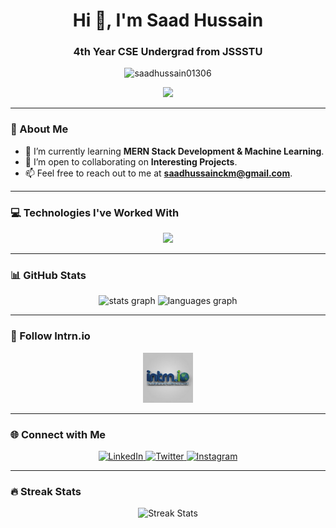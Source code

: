 <h1 align="center">Hi 👋, I'm Saad Hussain</h1>
<h3 align="center">4th Year CSE Undergrad from JSSSTU</h3>

<p align="center">
  <img src="https://komarev.com/ghpvc/?username=saadhussain01306&label=Profile%20Views&color=0e75b6&style=flat" alt="saadhussain01306" />
</p>

<p align="center">
  <img src="https://readme-typing-svg.herokuapp.com?color=%2336BCF7&size=25&center=true&vCenter=true&width=600&lines=Welcome+to+my+GitHub+Profile!;Tech+Enthusiast+%7C+Developer+%7C+Learner;Always+Open+to+Collaboration+🤝" />
</p>

---

### 🌱 About Me
- 🚀 I’m currently learning **MERN Stack Development & Machine Learning**.
- 🤝 I’m open to collaborating on **Interesting Projects**.
- 📫 Feel free to reach out to me at **saadhussainckm@gmail.com**.

---

### 💻 Technologies I've Worked With
<p align="center">
  <img src="https://skillicons.dev/icons?i=c,cpp,java,python,html,css,js,react,nodejs,express,mongodb,mysql,bootstrap,php,linux,flask,anaconda,arduino" />
</p>

---

### 📊 GitHub Stats
<div align="center">
  <img src="https://github-readme-stats.vercel.app/api?username=saadhussain01306&hide_title=false&hide_rank=false&show_icons=true&include_all_commits=true&count_private=true&disable_animations=false&theme=dracula&locale=en&hide_border=false" height="150" alt="stats graph" />
  <img src="https://github-readme-stats.vercel.app/api/top-langs?username=saadhussain01306&locale=en&hide_title=false&layout=compact&card_width=320&langs_count=5&theme=dracula&hide_border=false" height="150" alt="languages graph" />
</div>

---

### 📣 Follow Intrn.io
<p align="center">
  <a href="https://www.linkedin.com/company/intrnio" target="_blank">
    <img src="assets/Intrn logo.jpeg" alt="Intrn.io Logo" height="80" />
  </a>
</p>

---

### 🌐 Connect with Me
<p align="center">
  <a href="https://www.linkedin.com/in/saad-hussain-607680242/" target="_blank">
    <img src="https://img.shields.io/badge/LinkedIn-0077B5?logo=linkedin&logoColor=white&style=for-the-badge" alt="LinkedIn" />
  </a>
  <a href="https://x.com/SaadHus08562718" target="_blank">
    <img src="https://img.shields.io/badge/Twitter-1DA1F2?logo=twitter&logoColor=white&style=for-the-badge" alt="Twitter" />
  </a>
  <a href="https://www.instagram.com/saad__hussain07/" target="_blank">
    <img src="https://img.shields.io/badge/Instagram-E4405F?logo=instagram&logoColor=white&style=for-the-badge" alt="Instagram" />
  </a>
</p>

---

### 🔥 Streak Stats
<p align="center">
  <img title="🔥 Streak Stats" alt="Streak Stats" src="https://github-readme-streak-stats.herokuapp.com/?user=saadhussain01306&theme=dracula&hide_border=false" />
</p>
